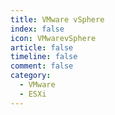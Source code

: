 ```yaml
---
title: VMware vSphere
index: false
icon: VMwarevSphere
article: false
timeline: false
comment: false
category:
  - VMware
  - ESXi
---
```


<div class="catalog-display-container">
  <Catalog hideHeading />
</div>
